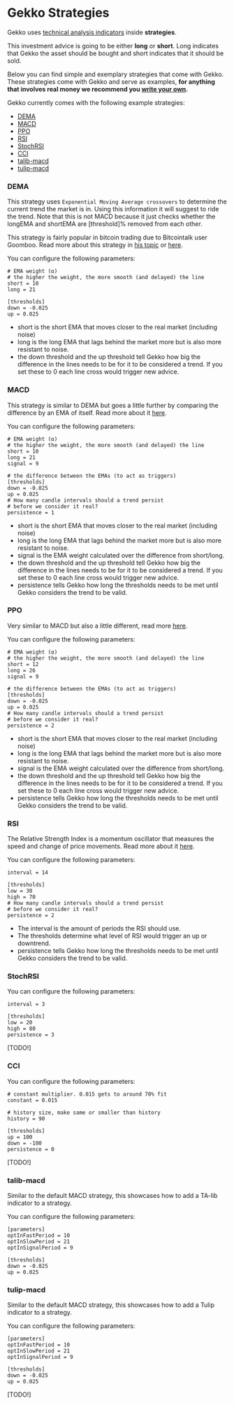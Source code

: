 # Gekko Strategies

Gekko uses [technical analysis indicators](http://www.investopedia.com/articles/active-trading/102914/technical-analysis-strategies-beginners.asp) inside **strategies**.

This investment advice is going to be either **long** or **short**. Long indicates that Gekko the asset should be bought and short indicates that it should be sold.

Below you can find simple and exemplary strategies that come with Gekko. These strategies come with Gekko and serve as examples, **for anything that involves real money we recommend you [write your own](./creating_a_strategy.md).**

Gekko currently comes with the following example strategies:

 - [DEMA](#DEMA)
 - [MACD](#MACD)
 - [PPO](#PPO)
 - [RSI](#RSI)
 - [StochRSI](#StochRSI)
 - [CCI](#CCI)
 - [talib-macd](#talib-macd)
 - [tulip-macd](#tulip-macd)

### DEMA

This strategy uses `Exponential Moving Average crossovers` to determine the current trend the
market is in. Using this information it will suggest to ride the trend. Note that this is
not MACD because it just checks whether the longEMA and shortEMA are [threshold]% removed
from each other.

This strategy is fairly popular in bitcoin trading due to Bitcointalk user Goomboo. Read more about this strategy in [his topic](https://bitcointalk.org/index.php?topic=60501.0) or [here](http://stockcharts.com/school/doku.php?id=chart_school:technical_indicators:moving_averages).

You can configure the following parameters:

    # EMA weight (α)
    # the higher the weight, the more smooth (and delayed) the line
    short = 10
    long = 21

    [thresholds]
    down = -0.025
    up = 0.025

- short is the short EMA that moves closer to the real market (including noise)
- long is the long EMA that lags behind the market more but is also more resistant to noise.
- the down threshold and the up threshold tell Gekko how big the difference in the lines needs to be for it to be considered a trend. If you set these to 0 each line cross would trigger new advice.

### MACD

This strategy is similar to DEMA but goes a little further by comparing the difference by an EMA of itself. Read more about it [here](http://stockcharts.com/school/doku.php?id=chart_school:technical_indicators:moving_average_convergence_divergence_macd).

You can configure the following parameters:

    # EMA weight (α)
    # the higher the weight, the more smooth (and delayed) the line
    short = 10
    long = 21
    signal = 9

    # the difference between the EMAs (to act as triggers)
    [thresholds]
    down = -0.025
    up = 0.025
    # How many candle intervals should a trend persist
    # before we consider it real?
    persistence = 1

- short is the short EMA that moves closer to the real market (including noise)
- long is the long EMA that lags behind the market more but is also more resistant to noise.
- signal is the EMA weight calculated over the difference from short/long.
- the down threshold and the up threshold tell Gekko how big the difference in the lines needs to be for it to be considered a trend. If you set these to 0 each line cross would trigger new advice.
- persistence tells Gekko how long the thresholds needs to be met until Gekko considers the trend to be valid.

### PPO

Very similar to MACD but also a little different, read more [here](http://stockcharts.com/school/doku.php?id=chart_school:technical_indicators:price_oscillators_ppo).

You can configure the following parameters:

    # EMA weight (α)
    # the higher the weight, the more smooth (and delayed) the line
    short = 12
    long = 26
    signal = 9

    # the difference between the EMAs (to act as triggers)
    [thresholds]
    down = -0.025
    up = 0.025
    # How many candle intervals should a trend persist
    # before we consider it real?
    persistence = 2

- short is the short EMA that moves closer to the real market (including noise)
- long is the long EMA that lags behind the market more but is also more resistant to noise.
- signal is the EMA weight calculated over the difference from short/long.
- the down threshold and the up threshold tell Gekko how big the difference in the lines needs to be for it to be considered a trend. If you set these to 0 each line cross would trigger new advice.
- persistence tells Gekko how long the thresholds needs to be met until Gekko considers the trend to be valid.

### RSI

The Relative Strength Index is a momentum oscillator that measures the speed and change of price movements. Read more about it [here](http://stockcharts.com/school/doku.php?id=chart_school:technical_indicators:relative_strength_index_rsi).

You can configure the following parameters:

    interval = 14

    [thresholds]
    low = 30
    high = 70
    # How many candle intervals should a trend persist
    # before we consider it real?
    persistence = 2

- The interval is the amount of periods the RSI should use.
- The thresholds determine what level of RSI would trigger an up or downtrend.
- persistence tells Gekko how long the thresholds needs to be met until Gekko considers the trend to be valid.

### StochRSI

You can configure the following parameters:

    interval = 3

    [thresholds]
    low = 20
    high = 80
    persistence = 3

[TODO!]

### CCI

You can configure the following parameters:

    # constant multiplier. 0.015 gets to around 70% fit
    constant = 0.015

    # history size, make same or smaller than history
    history = 90

    [thresholds]
    up = 100
    down = -100
    persistence = 0

[TODO!]

### talib-macd

Similar to the default MACD strategy, this showcases how to add a TA-lib indicator to a strategy.

You can configure the following parameters:

    [parameters]
    optInFastPeriod = 10
    optInSlowPeriod = 21
    optInSignalPeriod = 9

    [thresholds]
    down = -0.025
    up = 0.025

### tulip-macd

Similar to the default MACD strategy, this showcases how to add a Tulip indicator to a strategy.

You can configure the following parameters:

    [parameters]
    optInFastPeriod = 10
    optInSlowPeriod = 21
    optInSignalPeriod = 9

    [thresholds]
    down = -0.025
    up = 0.025

[TODO!]
